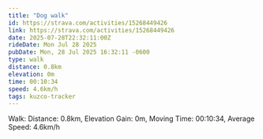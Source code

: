 ```yaml
---
title: "Dog walk"
id: https://strava.com/activities/15268449426
link: https://strava.com/activities/15268449426
date: 2025-07-28T22:32:11:00Z
rideDate: Mon Jul 28 2025
pubDate: Mon, 28 Jul 2025 16:32:11 -0600
type: walk
distance: 0.8km
elevation: 0m
time: 00:10:34
speed: 4.6km/h
tags: kuzco-tracker
---
```

Walk: Distance: 0.8km, Elevation Gain: 0m, Moving Time: 00:10:34, Average Speed: 4.6km/h
